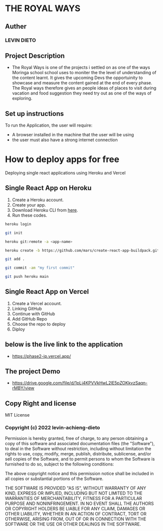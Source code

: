 # THE ROYAL WAYS
## Auther
### LEVIN DIETO
## Project Description

 * The Royal Ways is one of the projects i settled on as one of the ways Moringa school school uses to moniter the the level of understanding of the content learnt. It gives the upcoming Devs the opportuinity to showcase and measure the content gained at the end of every phase. The Royal ways therefore gives an people ideas of places to visit during vacation and food suggestion they need try out as one of the ways of exploring.

## Set up instructions
 To run the Application, the user will require:
 * A browser installed in the machine that the user will be using
 * the user must also have a strong internet connection

 # How to deploy apps for free
Deploying single react applications using Heroku and Vercel

## Single React App on Heroku
1) Create a Heroku account.
2) Create your app.
3) Download Heroku CLI from [here](https://devcenter.heroku.com/articles/heroku-cli#download-and-install).
4) Run these codes.

```bash
heroku login
```
```bash
git init
```
```bash
heroku git:remote -a <app-name>
```
```bash
heroku create -b https://github.com/mars/create-react-app-buildpack.git
```
```bash
git add .
```
```bash
git commit -am "my first commit"
```
```bash
git push heroku main
```

## Single React App on Vercel
1) Create a Vercel account.
2) Linking GitHub
3) Continue with GitHub
4) Add GitHub Repo
5) Choose the repo to deploy
6) Diploy
## below is the live link to the application
* https://phase2-ip.vercel.app/

## The project Demo
* https://drive.google.com/file/d/1pLj4KPVVkHwL2lE5pZOKkvzSaqn-rMBY/view
## Copy Right and license
MIT License
### Copyright (c) 2022 levin-achieng-dieto

Permission is hereby granted, free of charge, to any person obtaining a copy
of this software and associated documentation files (the "Software"), to deal
in the Software without restriction, including without limitation the rights
to use, copy, modify, merge, publish, distribute, sublicense, and/or sell
copies of the Software, and to permit persons to whom the Software is
furnished to do so, subject to the following conditions:

The above copyright notice and this permission notice shall be included in all
copies or substantial portions of the Software.

THE SOFTWARE IS PROVIDED "AS IS", WITHOUT WARRANTY OF ANY KIND, EXPRESS OR
IMPLIED, INCLUDING BUT NOT LIMITED TO THE WARRANTIES OF MERCHANTABILITY,
FITNESS FOR A PARTICULAR PURPOSE AND NONINFRINGEMENT. IN NO EVENT SHALL THE
AUTHORS OR COPYRIGHT HOLDERS BE LIABLE FOR ANY CLAIM, DAMAGES OR OTHER
LIABILITY, WHETHER IN AN ACTION OF CONTRACT, TORT OR OTHERWISE, ARISING FROM,
OUT OF OR IN CONNECTION WITH THE SOFTWARE OR THE USE OR OTHER DEALINGS IN THE
SOFTWARE.


















<!-- # Getting Started with Create React App

This project was bootstrapped with [Create React App](https://github.com/facebook/create-react-app).

## Available Scripts

In the project directory, you can run:

### `npm start`

Runs the app in the development mode.\
Open [http://localhost:3000](http://localhost:3000) to view it in your browser.

The page will reload when you make changes.\
You may also see any lint errors in the console.

### `npm test`

Launches the test runner in the interactive watch mode.\
See the section about [running tests](https://facebook.github.io/create-react-app/docs/running-tests) for more information.

### `npm run build`

Builds the app for production to the `build` folder.\
It correctly bundles React in production mode and optimizes the build for the best performance.

The build is minified and the filenames include the hashes.\
Your app is ready to be deployed!

See the section about [deployment](https://facebook.github.io/create-react-app/docs/deployment) for more information.

### `npm run eject`

**Note: this is a one-way operation. Once you `eject`, you can't go back!**

If you aren't satisfied with the build tool and configuration choices, you can `eject` at any time. This command will remove the single build dependency from your project.

Instead, it will copy all the configuration files and the transitive dependencies (webpack, Babel, ESLint, etc) right into your project so you have full control over them. All of the commands except `eject` will still work, but they will point to the copied scripts so you can tweak them. At this point you're on your own.

You don't have to ever use `eject`. The curated feature set is suitable for small and middle deployments, and you shouldn't feel obligated to use this feature. However we understand that this tool wouldn't be useful if you couldn't customize it when you are ready for it.

## Learn More

You can learn more in the [Create React App documentation](https://facebook.github.io/create-react-app/docs/getting-started).

To learn React, check out the [React documentation](https://reactjs.org/).

### Code Splitting

This section has moved here: [https://facebook.github.io/create-react-app/docs/code-splitting](https://facebook.github.io/create-react-app/docs/code-splitting)

### Analyzing the Bundle Size

This section has moved here: [https://facebook.github.io/create-react-app/docs/analyzing-the-bundle-size](https://facebook.github.io/create-react-app/docs/analyzing-the-bundle-size)

### Making a Progressive Web App

This section has moved here: [https://facebook.github.io/create-react-app/docs/making-a-progressive-web-app](https://facebook.github.io/create-react-app/docs/making-a-progressive-web-app)

### Advanced Configuration

This section has moved here: [https://facebook.github.io/create-react-app/docs/advanced-configuration](https://facebook.github.io/create-react-app/docs/advanced-configuration)

### Deployment

This section has moved here: [https://facebook.github.io/create-react-app/docs/deployment](https://facebook.github.io/create-react-app/docs/deployment)

### `npm run build` fails to minify

This section has moved here: [https://facebook.github.io/create-react-app/docs/troubleshooting#npm-run-build-fails-to-minify](https://facebook.github.io/create-react-app/docs/troubleshooting#npm-run-build-fails-to-minify) -->
